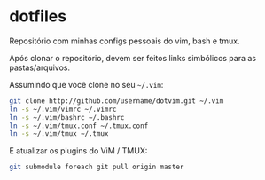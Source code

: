 # dotfiles

Repositório com minhas configs pessoais do vim, bash e tmux.

Após clonar o repositório, devem ser feitos links simbólicos para as pastas/arquivos. 

Assumindo que você clone no seu `~/.vim`:
```bash
git clone http://github.com/username/dotvim.git ~/.vim
ln -s ~/.vim/vimrc ~/.vimrc
ln -s ~/.vim/bashrc ~/.bashrc
ln -s ~/.vim/tmux.conf ~/.tmux.conf
ln -s ~/.vim/tmux ~/.tmux
```

E atualizar os plugins do ViM / TMUX:
```bash
git submodule foreach git pull origin master
```
